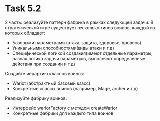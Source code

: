 # Task 5.2
2 часть: реализуйте паттерн фабрика в рамках следующей задачи:
В стратегической игре существует несколько типов воинов, каждый из которых обладает:

- Базовыми параметрами (атака, защита, здоровье, уровень)
- Уникальными способностями(виды атаки и т.д)
- Специфической логикой создания(имеют отдельные параметры, разная логика задачи параметров, выполняют определенные действия при создании и т.д)

Создайте иерархию классов воинов:

- Wariot (абстрактный базовый класс)
- Конкретные классы воинов (например, Mage, archer и т.д)

Реализуйте фабрику воинов:

- Интерфейс wariorFactory с методом createWarior
- Конкретные фабрики для каждого типа воинов